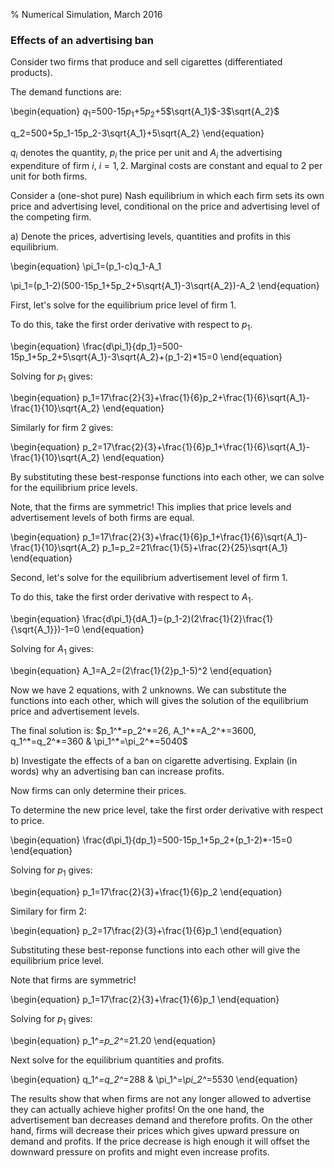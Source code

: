 % Numerical Simulation, March 2016

### Effects of an advertising ban

Consider two firms that produce and sell cigarettes (differentiated products).

The demand functions are:

\begin{equation}
$q_1$=500-15$p_1$+5$p_2$+5$\sqrt{A_1}$-3$\sqrt{A_2}$

q_2=500+5p_1-15p_2-3\sqrt{A_1}+5\sqrt{A_2}
\end{equation}

$q_i$ denotes the quantity, $p_i$ the price per unit and $A_i$ the advertising expenditure of firm $i$, $i=1,2$.
Marginal costs are constant and equal to 2 per unit for both firms. 

Consider a (one-shot pure) Nash equilibrium in which each firm sets its own price and advertising level, conditional on the price and advertising level of the competing firm. 

a) Denote the prices, advertising levels, quantities and profits in this equilibrium.

\begin{equation}
\pi_1=(p_1-c)q_1-A_1

\pi_1=(p_1-2)(500-15p_1+5p_2+5\sqrt{A_1}-3\sqrt{A_2})-A_2
\end{equation}

First, let's solve for the equilibrium price level of firm $1$.
 
To do this, take the first order derivative with respect to $p_1$.

\begin{equation}
\frac{d\pi_1}{dp_1}=500-15p_1+5p_2+5\sqrt{A_1}-3\sqrt{A_2}+(p_1-2)*15=0
\end{equation}

Solving for $p_1$ gives:

\begin{equation}
p_1=17\frac{2}{3}+\frac{1}{6}p_2+\frac{1}{6}\sqrt{A_1}-\frac{1}{10}\sqrt{A_2}
\end{equation}

Similarly for firm 2 gives:

\begin{equation}
p_2=17\frac{2}{3}+\frac{1}{6}p_1+\frac{1}{6}\sqrt{A_1}-\frac{1}{10}\sqrt{A_2}
\end{equation}

By substituting these best-response functions into each other, we can solve for the equilibrium price levels. 

Note, that the firms are symmetric! This implies that price levels and advertisement levels of both firms are equal. 

\begin{equation}
p_1=17\frac{2}{3}+\frac{1}{6}p_1+\frac{1}{6}\sqrt{A_1}-\frac{1}{10}\sqrt{A_2}
p_1=p_2=21\frac{1}{5}+\frac{2}{25}\sqrt{A_1}
\end{equation}

Second, let's solve for the equilibrium advertisement level of firm $1$.

To do this, take the first order derivative with respect to $A_1$.

\begin{equation}
\frac{d\pi_1}{dA_1}=(p_1-2)(2\frac{1}{2}\frac{1}{\sqrt{A_1}})-1=0
\end{equation}

Solving for $A_1$ gives:

\begin{equation}
A_1=A_2=(2\frac{1}{2}p_1-5)^2
\end{equation}

Now we have 2 equations, with 2 unknowns. We can substitute the functions into each other, which will gives the solution of the equilibrium price and advertisement levels. 

The final solution is:
$p_1^*=p_2^*=26, A_1^*=A_2^*=3600, q_1^*=q_2^*=360 & \pi_1^*=\pi_2^*=5040$

b) Investigate the effects of a ban on cigarette advertising. Explain (in words) why an advertising ban can increase profits. 

Now firms can only determine their prices. 

To determine the new price level, take the first order derivative with respect to price. 

\begin{equation}
\frac{d\pi_1}{dp_1}=500-15p_1+5p_2+(p_1-2)*-15=0
\end{equation}

Solving for $p_1$ gives:

\begin{equation}
p_1=17\frac{2}{3}+\frac{1}{6}p_2
\end{equation}

Similary for firm 2:

\begin{equation}
p_2=17\frac{2}{3}+\frac{1}{6}p_1
\end{equation}

Substituting these best-reponse functions into each other will give the equilibrium price level. 

Note that firms are symmetric!

\begin{equation}
p_1=17\frac{2}{3}+\frac{1}{6}p_1
\end{equation}

Solving for $p_1$ gives:

\begin{equation}
p_1^*=p_2^*=21.20
\end{equation}

Next solve for the equilibrium quantities and profits.

\begin{equation}
q_1^*=q_2^*=288 & \pi_1^*=\pi_2^*=5530
\end{equation}

The results show that when firms are not any longer allowed to advertise they can actually achieve higher profits!
On the one hand, the advertisement ban decreases demand and therefore profits. On the other hand, firms will decrease their prices which gives upward pressure on demand and profits. If the price decrease is high enough it will offset the downward pressure on profits and might even increase profits. 